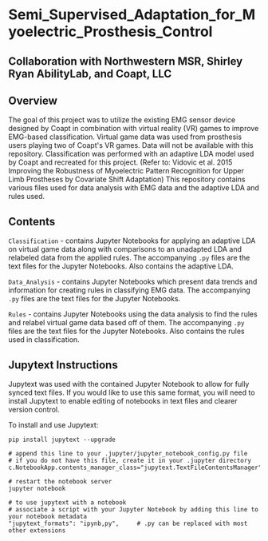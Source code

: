 # Semi_Supervised_Adaptation_for_Myoelectric_Prosthesis_Control
## Collaboration with Northwestern MSR, Shirley Ryan AbilityLab, and Coapt, LLC

## Overview
The goal of this project was to utilize the existing EMG sensor device designed by Coapt in combination with virtual reality (VR) games to improve EMG-based classification. Virtual game data was used from prosthesis users playing two of Coapt's VR games. Data will not be available with this repository. Classification was performed with an adaptive LDA model used by Coapt and recreated for this project. (Refer to: Vidovic et al. 2015 Improving the Robustness of Myoelectric Pattern Recognition for Upper Limb Prostheses by Covariate Shift Adaptation) This repository contains various files used for data analysis with EMG data and the adaptive LDA and rules used. 

## Contents
`Classification` - contains Jupyter Notebooks for applying an adaptive LDA on virtual game data along with comparisons to an unadapted LDA and relabeled data from the applied rules. The accompanying `.py` files are the text files for the Jupyter Notebooks. Also contains the adaptive LDA.

`Data_Analysis` - contains Jupyter Notebooks which present data trends and information for creating rules in classifying EMG data. The accompanying `.py` files are the text files for the Jupyter Notebooks. 

`Rules` - contains Jupyter Notebooks using the data analysis to find the rules and relabel virtual game data based off of them. The accompanying `.py` files are the text files for the Jupyter Notebooks. Also contains the rules used in classification. 

## Jupytext Instructions
Jupytext was used with the contained Jupyter Notebook to allow for fully synced text files. If you would like to use this same format, you will need to install Jupytext to enable editing of notebooks in text files and clearer version control. 

To install and use Jupytext:
```
pip install jupytext --upgrade

# append this line to your .jupyter/jupyter_notebook_config.py file
# if you do not have this file, create it in your .jupyter directory
c.NotebookApp.contents_manager_class="jupytext.TextFileContentsManager"

# restart the notebook server
jupyter notebook

# to use jupytext with a notebook
# associate a script with your Jupyter Notebook by adding this line to your notebook metadata
"jupytext_formats": "ipynb,py",     # .py can be replaced with most other extensions
```
